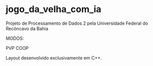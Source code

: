 # jogo_da_velha_com_ia

Projeto de Processamento de Dados 2 pela Universidade Federal do Recôncavo da Bahia

MODOS:

PVP
COOP

Layout desenvolvido exclusivamente em C++.
